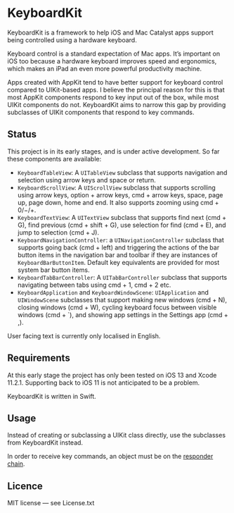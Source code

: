 # KeyboardKit

KeyboardKit is a framework to help iOS and Mac Catalyst apps support being controlled using a hardware keyboard.

Keyboard control is a standard expectation of Mac apps. It’s important on iOS too because a hardware keyboard improves speed and ergonomics, which makes an iPad an even more powerful productivity machine.

Apps created with AppKit tend to have better support for keyboard control compared to UIKit-based apps. I believe the principal reason for this is that most AppKit components respond to key input out of the box, while most UIKit components do not. KeyboardKit aims to narrow this gap by providing subclasses of UIKit components that respond to key commands.

## Status

This project is in its early stages, and is under active development. So far these components are available:

- `KeyboardTableView`: A `UITableView` subclass that supports navigation and selection using arrow keys and space or return.
- `KeyboardScrollView`: A `UIScrollView` subclass that supports scrolling using arrow keys, option + arrow keys, cmd + arrow keys, space, page up, page down, home and end. It also supports zooming using cmd + 0/−/+.
- `KeyboardTextView`: A `UITextView` subclass that supports find next (cmd + G), find previous (cmd + shift + G), use selection for find (cmd + E), and jump to selection (cmd + J).
- `KeyboardNavigationController`: a `UINavigationController` subclass that supports going back (cmd + left) and triggering the actions of the bar button items in the navigation bar and toolbar if they are instances of `KeyboardBarButtonItem`. Default key equivalents are provided for most system bar button items.
- `KeyboardTabBarController`: A `UITabBarController` subclass that supports navigating between tabs using cmd + 1, cmd + 2 etc.
- `KeyboardApplication` and `KeyboardWindowScene`: `UIApplication` and `UIWindowScene` subclasses that support making new windows (cmd + N), closing windows (cmd + W), cycling keyboard focus between visible windows (cmd + \`), and showing app settings in the Settings app (cmd + ,).

User facing text is currently only localised in English.

## Requirements

At this early stage the project has only been tested on iOS 13 and Xcode 11.2.1. Supporting back to iOS 11 is not anticipated to be a problem.

KeyboardKit is written in Swift.

## Usage

Instead of creating or subclassing a UIKit class directly, use the subclasses from KeyboardKit instead.

In order to receive key commands, an object must be on the [responder chain](https://developer.apple.com/documentation/uikit/touches_presses_and_gestures/using_responders_and_the_responder_chain_to_handle_events).

## Licence

MIT license — see License.txt
